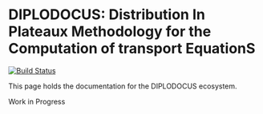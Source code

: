 # DIPLODOCUS: Distribution In Plateaux Methodology for the Computation of transport EquationS

[![Build Status](https://github.com/cneverett/DiplodocusDocs.jl/actions/workflows/CI.yml/badge.svg?branch=master)](https://github.com/cneverett/DiplodocusDocs.jl/actions/workflows/CI.yml?query=branch%3Amaster)

This page holds the documentation for the DIPLODOCUS ecosystem.

Work in Progress